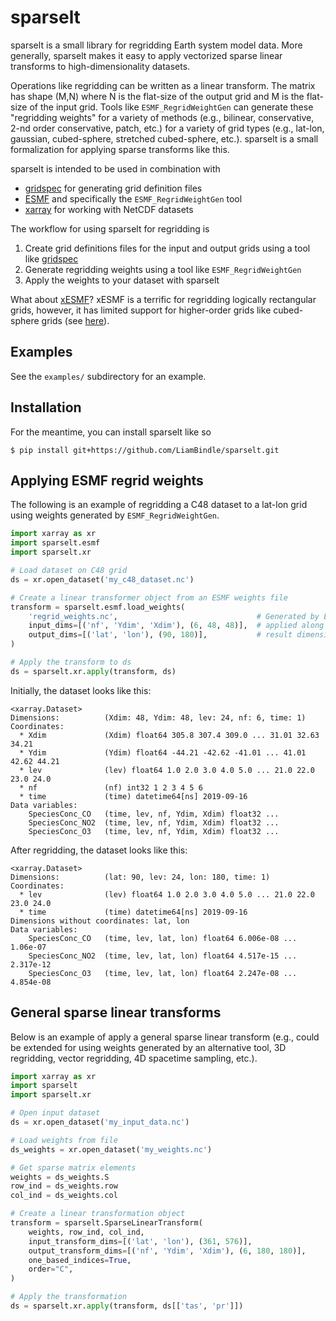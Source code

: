 # sparselt

sparselt is a small library for regridding Earth system model data. 
More generally, sparselt makes it easy to apply vectorized sparse linear transforms to high-dimensionality datasets.

Operations like regridding can be written as a linear transform. 
The matrix has shape (M,N) where N is the flat-size of the output grid and M is the flat-size of the input grid. 
Tools like `ESMF_RegridWeightGen` can generate these "regridding weights" for a variety of methods 
(e.g., bilinear, conservative, 2-nd order conservative, patch, etc.)
for a variety of grid types (e.g., lat-lon, gaussian, cubed-sphere, stretched cubed-sphere, etc.).
sparselt is a small formalization for applying sparse transforms like this. 

sparselt is intended to be used in combination with 
* [gridspec](https://github.com/LiamBindle/gridspec) for generating grid definition files
* [ESMF](https://earthsystemmodeling.org/) and specifically the `ESMF_RegridWeightGen` tool
* [xarray](http://xarray.pydata.org/en/stable/) for working with NetCDF datasets

The workflow for using sparselt for regridding is

1. Create grid definitions files for the input and output grids using a tool like [gridspec](https://github.com/LiamBindle/gridspec)
2. Generate regridding weights using a tool like `ESMF_RegridWeightGen`
3. Apply the weights to your dataset with sparselt

What about [xESMF](https://xesmf.readthedocs.io/en/latest/)? xESMF is a terrific for regridding logically rectangular 
grids, however, it has limited support for higher-order grids like cubed-sphere grids 
(see [here](https://xesmf.readthedocs.io/en/latest/limitations.html)).

## Examples

See the `examples/` subdirectory for an example.

## Installation

For the meantime, you can install sparselt like so
```console
$ pip install git+https://github.com/LiamBindle/sparselt.git 
```

## Applying ESMF regrid weights

The following is an example of regridding a C48 dataset to a lat-lon grid using weights 
generated by `ESMF_RegridWeightGen`.

```python
import xarray as xr
import sparselt.esmf
import sparselt.xr

# Load dataset on C48 grid
ds = xr.open_dataset('my_c48_dataset.nc')

# Create a linear transformer object from an ESMF weights file
transform = sparselt.esmf.load_weights(
    'regrid_weights.nc',                               # Generated by ESMF_RegridWeightGen
    input_dims=[('nf', 'Ydim', 'Xdim'), (6, 48, 48)],  # applied along input dimensions
    output_dims=[('lat', 'lon'), (90, 180)],           # result dimensions
)

# Apply the transform to ds
ds = sparselt.xr.apply(transform, ds)

```

Initially, the dataset looks like this:
```
<xarray.Dataset>
Dimensions:          (Xdim: 48, Ydim: 48, lev: 24, nf: 6, time: 1)
Coordinates:
  * Xdim             (Xdim) float64 305.8 307.4 309.0 ... 31.01 32.63 34.21
  * Ydim             (Ydim) float64 -44.21 -42.62 -41.01 ... 41.01 42.62 44.21
  * lev              (lev) float64 1.0 2.0 3.0 4.0 5.0 ... 21.0 22.0 23.0 24.0
  * nf               (nf) int32 1 2 3 4 5 6
  * time             (time) datetime64[ns] 2019-09-16
Data variables:
    SpeciesConc_CO   (time, lev, nf, Ydim, Xdim) float32 ...
    SpeciesConc_NO2  (time, lev, nf, Ydim, Xdim) float32 ...
    SpeciesConc_O3   (time, lev, nf, Ydim, Xdim) float32 ...
```

After regridding, the dataset looks like this:
```
<xarray.Dataset>
Dimensions:          (lat: 90, lev: 24, lon: 180, time: 1)
Coordinates:
  * lev              (lev) float64 1.0 2.0 3.0 4.0 5.0 ... 21.0 22.0 23.0 24.0
  * time             (time) datetime64[ns] 2019-09-16
Dimensions without coordinates: lat, lon
Data variables:
    SpeciesConc_CO   (time, lev, lat, lon) float64 6.006e-08 ... 1.06e-07
    SpeciesConc_NO2  (time, lev, lat, lon) float64 4.517e-15 ... 2.317e-12
    SpeciesConc_O3   (time, lev, lat, lon) float64 2.247e-08 ... 4.854e-08
```

## General sparse linear transforms

Below is an example of apply a general sparse linear transform 
(e.g., could be extended for using weights generated by an alternative tool, 
3D regridding, vector regridding, 4D spacetime sampling, etc.).

```python
import xarray as xr
import sparselt
import sparselt.xr

# Open input dataset
ds = xr.open_dataset('my_input_data.nc')

# Load weights from file
ds_weights = xr.open_dataset('my_weights.nc')

# Get sparse matrix elements
weights = ds_weights.S
row_ind = ds_weights.row
col_ind = ds_weights.col

# Create a linear transformation object
transform = sparselt.SparseLinearTransform(
    weights, row_ind, col_ind,
    input_transform_dims=[('lat', 'lon'), (361, 576)], 
    output_transform_dims=[('nf', 'Ydim', 'Xdim'), (6, 180, 180)],
    one_based_indices=True,
    order="C",
)

# Apply the transformation
ds = sparselt.xr.apply(transform, ds[['tas', 'pr']])
``` 
